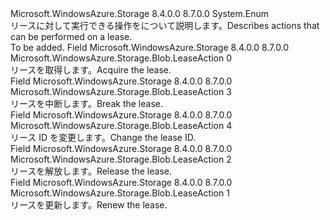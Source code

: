 <Type Name="LeaseAction" FullName="Microsoft.WindowsAzure.Storage.Blob.LeaseAction">
  <TypeSignature Language="C#" Value="public enum LeaseAction" />
  <TypeSignature Language="ILAsm" Value=".class public auto ansi sealed LeaseAction extends System.Enum" />
  <TypeSignature Language="DocId" Value="T:Microsoft.WindowsAzure.Storage.Blob.LeaseAction" />
  <TypeSignature Language="VB.NET" Value="Public Enum LeaseAction" />
  <TypeSignature Language="F#" Value="type LeaseAction = " />
  <AssemblyInfo>
    <AssemblyName>Microsoft.WindowsAzure.Storage</AssemblyName>
    <AssemblyVersion>8.4.0.0</AssemblyVersion>
    <AssemblyVersion>8.7.0.0</AssemblyVersion>
  </AssemblyInfo>
  <Base>
    <BaseTypeName>System.Enum</BaseTypeName>
  </Base>
  <Docs>
    <summary>
            <span data-ttu-id="475c3-101">リースに対して実行できる操作をについて説明します。</span><span class="sxs-lookup"><span data-stu-id="475c3-101">Describes actions that can be performed on a lease.</span></span>
            </summary>
    <remarks>To be added.</remarks>
  </Docs>
  <Members>
    <Member MemberName="Acquire">
      <MemberSignature Language="C#" Value="Acquire" />
      <MemberSignature Language="ILAsm" Value=".field public static literal valuetype Microsoft.WindowsAzure.Storage.Blob.LeaseAction Acquire = int32(0)" />
      <MemberSignature Language="DocId" Value="F:Microsoft.WindowsAzure.Storage.Blob.LeaseAction.Acquire" />
      <MemberSignature Language="VB.NET" Value="Acquire" />
      <MemberSignature Language="F#" Value="Acquire = 0" Usage="Microsoft.WindowsAzure.Storage.Blob.LeaseAction.Acquire" />
      <MemberType>Field</MemberType>
      <AssemblyInfo>
        <AssemblyName>Microsoft.WindowsAzure.Storage</AssemblyName>
        <AssemblyVersion>8.4.0.0</AssemblyVersion>
        <AssemblyVersion>8.7.0.0</AssemblyVersion>
      </AssemblyInfo>
      <ReturnValue>
        <ReturnType>Microsoft.WindowsAzure.Storage.Blob.LeaseAction</ReturnType>
      </ReturnValue>
      <MemberValue>0</MemberValue>
      <Docs>
        <summary>
            <span data-ttu-id="475c3-102">リースを取得します。</span><span class="sxs-lookup"><span data-stu-id="475c3-102">Acquire the lease.</span></span>
            </summary>
      </Docs>
    </Member>
    <Member MemberName="Break">
      <MemberSignature Language="C#" Value="Break" />
      <MemberSignature Language="ILAsm" Value=".field public static literal valuetype Microsoft.WindowsAzure.Storage.Blob.LeaseAction Break = int32(3)" />
      <MemberSignature Language="DocId" Value="F:Microsoft.WindowsAzure.Storage.Blob.LeaseAction.Break" />
      <MemberSignature Language="VB.NET" Value="Break" />
      <MemberSignature Language="F#" Value="Break = 3" Usage="Microsoft.WindowsAzure.Storage.Blob.LeaseAction.Break" />
      <MemberType>Field</MemberType>
      <AssemblyInfo>
        <AssemblyName>Microsoft.WindowsAzure.Storage</AssemblyName>
        <AssemblyVersion>8.4.0.0</AssemblyVersion>
        <AssemblyVersion>8.7.0.0</AssemblyVersion>
      </AssemblyInfo>
      <ReturnValue>
        <ReturnType>Microsoft.WindowsAzure.Storage.Blob.LeaseAction</ReturnType>
      </ReturnValue>
      <MemberValue>3</MemberValue>
      <Docs>
        <summary>
            <span data-ttu-id="475c3-103">リースを中断します。</span><span class="sxs-lookup"><span data-stu-id="475c3-103">Break the lease.</span></span>
            </summary>
      </Docs>
    </Member>
    <Member MemberName="Change">
      <MemberSignature Language="C#" Value="Change" />
      <MemberSignature Language="ILAsm" Value=".field public static literal valuetype Microsoft.WindowsAzure.Storage.Blob.LeaseAction Change = int32(4)" />
      <MemberSignature Language="DocId" Value="F:Microsoft.WindowsAzure.Storage.Blob.LeaseAction.Change" />
      <MemberSignature Language="VB.NET" Value="Change" />
      <MemberSignature Language="F#" Value="Change = 4" Usage="Microsoft.WindowsAzure.Storage.Blob.LeaseAction.Change" />
      <MemberType>Field</MemberType>
      <AssemblyInfo>
        <AssemblyName>Microsoft.WindowsAzure.Storage</AssemblyName>
        <AssemblyVersion>8.4.0.0</AssemblyVersion>
        <AssemblyVersion>8.7.0.0</AssemblyVersion>
      </AssemblyInfo>
      <ReturnValue>
        <ReturnType>Microsoft.WindowsAzure.Storage.Blob.LeaseAction</ReturnType>
      </ReturnValue>
      <MemberValue>4</MemberValue>
      <Docs>
        <summary>
            <span data-ttu-id="475c3-104">リース ID を変更します。</span><span class="sxs-lookup"><span data-stu-id="475c3-104">Change the lease ID.</span></span>
            </summary>
      </Docs>
    </Member>
    <Member MemberName="Release">
      <MemberSignature Language="C#" Value="Release" />
      <MemberSignature Language="ILAsm" Value=".field public static literal valuetype Microsoft.WindowsAzure.Storage.Blob.LeaseAction Release = int32(2)" />
      <MemberSignature Language="DocId" Value="F:Microsoft.WindowsAzure.Storage.Blob.LeaseAction.Release" />
      <MemberSignature Language="VB.NET" Value="Release" />
      <MemberSignature Language="F#" Value="Release = 2" Usage="Microsoft.WindowsAzure.Storage.Blob.LeaseAction.Release" />
      <MemberType>Field</MemberType>
      <AssemblyInfo>
        <AssemblyName>Microsoft.WindowsAzure.Storage</AssemblyName>
        <AssemblyVersion>8.4.0.0</AssemblyVersion>
        <AssemblyVersion>8.7.0.0</AssemblyVersion>
      </AssemblyInfo>
      <ReturnValue>
        <ReturnType>Microsoft.WindowsAzure.Storage.Blob.LeaseAction</ReturnType>
      </ReturnValue>
      <MemberValue>2</MemberValue>
      <Docs>
        <summary>
            <span data-ttu-id="475c3-105">リースを解放します。</span><span class="sxs-lookup"><span data-stu-id="475c3-105">Release the lease.</span></span>
            </summary>
      </Docs>
    </Member>
    <Member MemberName="Renew">
      <MemberSignature Language="C#" Value="Renew" />
      <MemberSignature Language="ILAsm" Value=".field public static literal valuetype Microsoft.WindowsAzure.Storage.Blob.LeaseAction Renew = int32(1)" />
      <MemberSignature Language="DocId" Value="F:Microsoft.WindowsAzure.Storage.Blob.LeaseAction.Renew" />
      <MemberSignature Language="VB.NET" Value="Renew" />
      <MemberSignature Language="F#" Value="Renew = 1" Usage="Microsoft.WindowsAzure.Storage.Blob.LeaseAction.Renew" />
      <MemberType>Field</MemberType>
      <AssemblyInfo>
        <AssemblyName>Microsoft.WindowsAzure.Storage</AssemblyName>
        <AssemblyVersion>8.4.0.0</AssemblyVersion>
        <AssemblyVersion>8.7.0.0</AssemblyVersion>
      </AssemblyInfo>
      <ReturnValue>
        <ReturnType>Microsoft.WindowsAzure.Storage.Blob.LeaseAction</ReturnType>
      </ReturnValue>
      <MemberValue>1</MemberValue>
      <Docs>
        <summary>
            <span data-ttu-id="475c3-106">リースを更新します。</span><span class="sxs-lookup"><span data-stu-id="475c3-106">Renew the lease.</span></span>
            </summary>
      </Docs>
    </Member>
  </Members>
</Type>